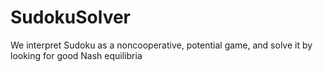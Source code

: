 # SudokuSolver
We interpret Sudoku as a noncooperative, potential game, and solve it by looking for good Nash equilibria

